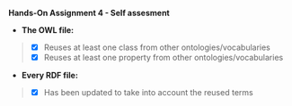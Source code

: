 **Hands-On Assignment 4 - Self assesment**  
+ **The OWL file:**  
> - [x] Reuses at least one class from other ontologies/vocabularies  
> - [x] Reuses at least one property from other ontologies/vocabularies   
>
+ **Every RDF file:**  
> - [x] Has been updated to take into account the reused terms   
>